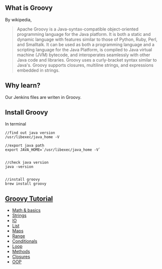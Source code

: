 ## What is Groovy

By wikipedia, 
>Apache Groovy is a Java-syntax-compatible object-oriented programming language for the Java platform. It is both a static and dynamic language with features similar to those of Python, Ruby, Perl, and Smalltalk. It can be used as both a programming language and a scripting language for the Java Platform, is compiled to Java virtual machine (JVM) bytecode, and interoperates seamlessly with other Java code and libraries. Groovy uses a curly-bracket syntax similar to Java's. Groovy supports closures, multiline strings, and expressions embedded in strings. 


## Why learn?
Our Jenkins files are writen in Groovy.


## Install Groovy

In terminal 

```
//find out java version
/usr/libexec/java_home -V

//export java path
export JAVA_HOME=`/usr/libexec/java_home -V`


//check java version
java -version


//install groovy
brew install groovy

```


## [Groovy Tutorial](https://www.youtube.com/watch?v=B98jc8hdu9g)

* [Math & basics](number.groovy)
* [Strings](string.groovy)
* [IO](io.groovy)
* [List](list.groovy)
* [Maps](map.groovy)
* [Range](range.groovy)
* [Conditionals](conditionals.groovy)
* [Loop](loop.groovy)
* [Methods](method.groovy)
* [Closures](closure.groovy)
* [OOP](oop/)